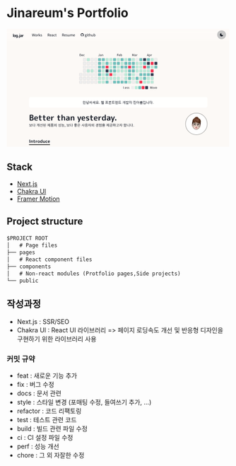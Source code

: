 # Jinareum's Portfolio
![react-portfolio.png](public%2Fimages%2Fcontents%2Freact-portfolio.png)

## Stack

- [Next.js](https://nextjs.org/) 
- [Chakra UI](https://chakra-ui.com/) 
- [Framer Motion](https://www.framer.com/motion/)

## Project structure

```
$PROJECT ROOT
│   # Page files
├── pages
│   # React component files
├── components
│   # Non-react modules (Protfolio pages,Side projects)
└── public
```

## 작성과정
- Next.js : SSR/SEO
- Chakra UI : React UI 라이브러리
=> 페이지 로딩속도 개선 및 반응형 디자인을 구현하기 위한 라이브러리 사용

### 커밋 규약

- feat : 새로운 기능 추가
- fix : 버그 수정
- docs : 문서 관련
- style : 스타일 변경 (포매팅 수정, 들여쓰기 추가, …)
- refactor : 코드 리팩토링
- test : 테스트 관련 코드
- build : 빌드 관련 파일 수정
- ci : CI 설정 파일 수정
- perf : 성능 개선
- chore : 그 외 자잘한 수정
